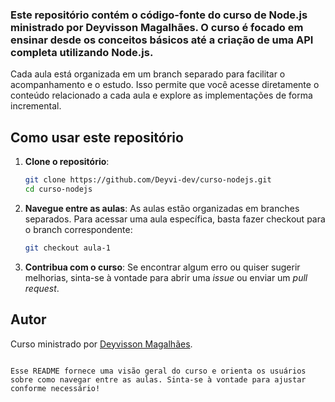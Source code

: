 ### Este repositório contém o código-fonte do curso de **Node.js** ministrado por Deyvisson Magalhães. O curso é focado em ensinar desde os conceitos básicos até a criação de uma API completa utilizando Node.js. 

Cada aula está organizada em um branch separado para facilitar o acompanhamento e o estudo. Isso permite que você acesse diretamente o conteúdo relacionado a cada aula e explore as implementações de forma incremental.

## Como usar este repositório

1. **Clone o repositório**:
   ```bash
   git clone https://github.com/Deyvi-dev/curso-nodejs.git
   cd curso-nodejs
   ```

2. **Navegue entre as aulas**:
   As aulas estão organizadas em branches separados. Para acessar uma aula específica, basta fazer checkout para o branch correspondente:
   ```bash
   git checkout aula-1
   ```

3. **Contribua com o curso**:
   Se encontrar algum erro ou quiser sugerir melhorias, sinta-se à vontade para abrir uma _issue_ ou enviar um _pull request_.

## Autor

Curso ministrado por [Deyvisson Magalhães](https://github.com/seu-usuario).
```

Esse README fornece uma visão geral do curso e orienta os usuários sobre como navegar entre as aulas. Sinta-se à vontade para ajustar conforme necessário!
